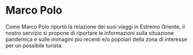 # Marco Polo

Come Marco Polo riportò la relazione dei suoi viaggi in Estremo Oriente, il nostro servizio si propone di riportare le informazioni sulla situazione pandemica e sulle immagini più recenti e/o popolari della zona di interesse per un possibile turista.
